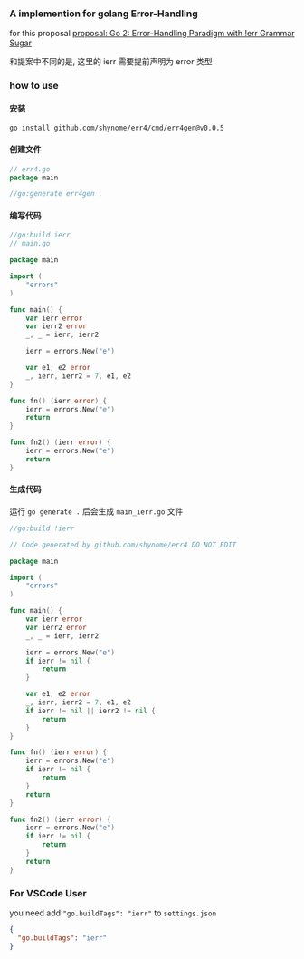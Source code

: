 ### A implemention for golang Error-Handling

for this proposal [proposal: Go 2: Error-Handling Paradigm with !err Grammar Sugar](https://github.com/golang/go/issues/62253)

和提案中不同的是, 这里的 ierr 需要提前声明为 error 类型

### how to use

#### 安装

```
go install github.com/shynome/err4/cmd/err4gen@v0.0.5
```

#### 创建文件

```go
// err4.go
package main

//go:generate err4gen .
```

#### 编写代码

```go
//go:build ierr
// main.go

package main

import (
	"errors"
)

func main() {
	var ierr error
	var ierr2 error
	_, _ = ierr, ierr2

	ierr = errors.New("e")

	var e1, e2 error
	_, ierr, ierr2 = 7, e1, e2
}

func fn() (ierr error) {
	ierr = errors.New("e")
	return
}

func fn2() (ierr error) {
	ierr = errors.New("e")
	return
}

```

#### 生成代码

运行 `go generate .` 后会生成 `main_ierr.go` 文件

```go
//go:build !ierr

// Code generated by github.com/shynome/err4 DO NOT EDIT

package main

import (
	"errors"
)

func main() {
	var ierr error
	var ierr2 error
	_, _ = ierr, ierr2

	ierr = errors.New("e")
	if ierr != nil {
		return
	}

	var e1, e2 error
	_, ierr, ierr2 = 7, e1, e2
	if ierr != nil || ierr2 != nil {
		return
	}
}

func fn() (ierr error) {
	ierr = errors.New("e")
	if ierr != nil {
		return
	}
	return
}

func fn2() (ierr error) {
	ierr = errors.New("e")
	if ierr != nil {
		return
	}
	return
}

```

### For VSCode User

you need add `"go.buildTags": "ierr"` to `settings.json`

```json
{
  "go.buildTags": "ierr"
}
```
